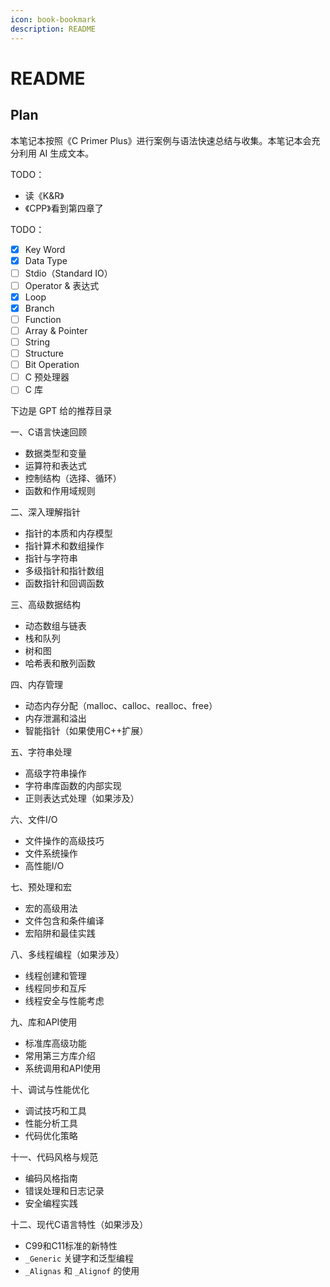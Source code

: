 ```yaml
---
icon: book-bookmark
description: README
---
```


# README

## Plan

本笔记本按照《C Primer Plus》进行案例与语法快速总结与收集。本笔记本会充分利用 AI 生成文本。

TODO：

* 读《K\&R》
* 《CPP》看到第四章了

TODO：

* [x] Key Word
* [x] Data Type
* [ ] Stdio（Standard IO）
* [ ] Operator & 表达式
* [x] Loop
* [x] Branch
* [ ] Function
* [ ] Array & Pointer
* [ ] String
* [ ] Structure
* [ ] Bit Operation
* [ ] C 预处理器
* [ ] C 库

下边是 GPT 给的推荐目录

一、C语言快速回顾

* 数据类型和变量
* 运算符和表达式
* 控制结构（选择、循环）
* 函数和作用域规则

二、深入理解指针

* 指针的本质和内存模型
* 指针算术和数组操作
* 指针与字符串
* 多级指针和指针数组
* 函数指针和回调函数

三、高级数据结构

* 动态数组与链表
* 栈和队列
* 树和图
* 哈希表和散列函数

四、内存管理

* 动态内存分配（malloc、calloc、realloc、free）
* 内存泄漏和溢出
* 智能指针（如果使用C++扩展）

五、字符串处理

* 高级字符串操作
* 字符串库函数的内部实现
* 正则表达式处理（如果涉及）

六、文件I/O

* 文件操作的高级技巧
* 文件系统操作
* 高性能I/O

七、预处理和宏

* 宏的高级用法
* 文件包含和条件编译
* 宏陷阱和最佳实践

八、多线程编程（如果涉及）

* 线程创建和管理
* 线程同步和互斥
* 线程安全与性能考虑

九、库和API使用

* 标准库高级功能
* 常用第三方库介绍
* 系统调用和API使用

十、调试与性能优化

* 调试技巧和工具
* 性能分析工具
* 代码优化策略

十一、代码风格与规范

* 编码风格指南
* 错误处理和日志记录
* 安全编程实践

十二、现代C语言特性（如果涉及）

* C99和C11标准的新特性
* `_Generic` 关键字和泛型编程
* `_Alignas` 和 `_Alignof` 的使用
